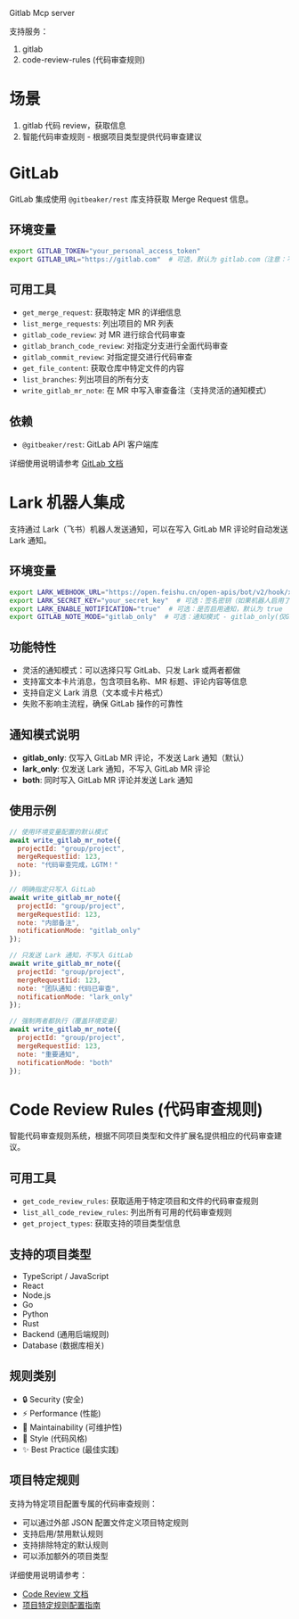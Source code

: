 Gitlab Mcp server

支持服务：

1. gitlab
6. code-review-rules (代码审查规则)

# 场景

1. gitlab 代码 review，获取信息
4. 智能代码审查规则 - 根据项目类型提供代码审查建议


# GitLab

GitLab 集成使用 `@gitbeaker/rest` 库支持获取 Merge Request 信息。

## 环境变量
```bash
export GITLAB_TOKEN="your_personal_access_token"
export GITLAB_URL="https://gitlab.com"  # 可选，默认为 gitlab.com（注意：不需要 /api/v4 后缀）
```

## 可用工具
- `get_merge_request`: 获取特定 MR 的详细信息
- `list_merge_requests`: 列出项目的 MR 列表
- `gitlab_code_review`: 对 MR 进行综合代码审查
- `gitlab_branch_code_review`: 对指定分支进行全面代码审查
- `gitlab_commit_review`: 对指定提交进行代码审查
- `get_file_content`: 获取仓库中特定文件的内容
- `list_branches`: 列出项目的所有分支
- `write_gitlab_mr_note`: 在 MR 中写入审查备注（支持灵活的通知模式）

## 依赖
- `@gitbeaker/rest`: GitLab API 客户端库

详细使用说明请参考 [GitLab 文档](docs/gitlab.md)

# Lark 机器人集成

支持通过 Lark（飞书）机器人发送通知，可以在写入 GitLab MR 评论时自动发送 Lark 通知。

## 环境变量
```bash
export LARK_WEBHOOK_URL="https://open.feishu.cn/open-apis/bot/v2/hook/xxx"  # Lark 机器人 Webhook URL
export LARK_SECRET_KEY="your_secret_key"  # 可选：签名密钥（如果机器人启用了签名验证）
export LARK_ENABLE_NOTIFICATION="true"  # 可选：是否启用通知，默认为 true
export GITLAB_NOTE_MODE="gitlab_only"  # 可选：通知模式 - gitlab_only(仅GitLab)、lark_only(仅Lark)、both(两者都发)，默认为 gitlab_only
```

## 功能特性
- 灵活的通知模式：可以选择只写 GitLab、只发 Lark 或两者都做
- 支持富文本卡片消息，包含项目名称、MR 标题、评论内容等信息
- 支持自定义 Lark 消息（文本或卡片格式）
- 失败不影响主流程，确保 GitLab 操作的可靠性

## 通知模式说明
- **gitlab_only**: 仅写入 GitLab MR 评论，不发送 Lark 通知（默认）
- **lark_only**: 仅发送 Lark 通知，不写入 GitLab MR 评论
- **both**: 同时写入 GitLab MR 评论并发送 Lark 通知

## 使用示例
```javascript
// 使用环境变量配置的默认模式
await write_gitlab_mr_note({
  projectId: "group/project",
  mergeRequestIid: 123,
  note: "代码审查完成，LGTM！"
});

// 明确指定只写入 GitLab
await write_gitlab_mr_note({
  projectId: "group/project",
  mergeRequestIid: 123,
  note: "内部备注",
  notificationMode: "gitlab_only"
});

// 只发送 Lark 通知，不写入 GitLab
await write_gitlab_mr_note({
  projectId: "group/project",
  mergeRequestIid: 123,
  note: "团队通知：代码已审查",
  notificationMode: "lark_only"
});

// 强制两者都执行（覆盖环境变量）
await write_gitlab_mr_note({
  projectId: "group/project",
  mergeRequestIid: 123,
  note: "重要通知",
  notificationMode: "both"
});

```

# Code Review Rules (代码审查规则)

智能代码审查规则系统，根据不同项目类型和文件扩展名提供相应的代码审查建议。

## 可用工具
- `get_code_review_rules`: 获取适用于特定项目和文件的代码审查规则
- `list_all_code_review_rules`: 列出所有可用的代码审查规则  
- `get_project_types`: 获取支持的项目类型信息

## 支持的项目类型
- TypeScript / JavaScript
- React
- Node.js
- Go
- Python  
- Rust
- Backend (通用后端规则)
- Database (数据库相关)

## 规则类别
- 🔒 Security (安全)
- ⚡ Performance (性能)
- 🔧 Maintainability (可维护性)
- 🎨 Style (代码风格)
- ✨ Best Practice (最佳实践)

## 项目特定规则
支持为特定项目配置专属的代码审查规则：
- 可以通过外部 JSON 配置文件定义项目特定规则
- 支持启用/禁用默认规则
- 支持排除特定的默认规则
- 可以添加额外的项目类型

详细使用说明请参考：
- [Code Review 文档](docs/codereview.md)
- [项目特定规则配置指南](docs/project-specific-rules.md)